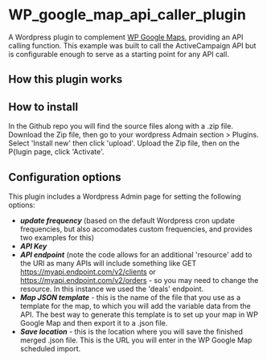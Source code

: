 # WP_google_map_api_caller_plugin
A Wordpress plugin to complement [WP Google Maps](https://www.wpgmaps.com/), providing an API calling function.  This example was built to call the ActiveCampaign API but is configurable enough to serve as a starting point for any API call.

## How this plugin works

## How to install
In the Github repo you will find the source files along with a .zip file.  Download the Zip file, then go to your wordpress Admain section > Plugins.  Select 'Install new' then click 'upload'.  Upload the Zip file, then on the P{lugin page, click 'Activate'.  

## Configuration options
This plugin includes a Wordpress Admin page for setting the following options:
- ***update frequency*** (based on the default Wordpress cron update frequencies, but also accomodates custom frequencies, and provides two examples for this)
- ***API Key***
- ***API endpoint*** (note the code allows for an additional 'resource' add to the URI as many APIs will include something like GET https://myapi.endpoint.com/v2/clients or https://myapi.endpoint.com/v2/orders - so you may need to change the resource.  In this instance we used the 'deals' endpoint.
- ***Map JSON template*** - this is the name of the file that you use as a template for the map, to which you will add the variable data from the API.  The best way to generate this template is to set up your map in WP Google Map and then export it to a .json file.
- ***Save location*** - this is the location where you will save the finished merged .json file.  This is the URL you will enter in the WP Google Map scheduled import.
